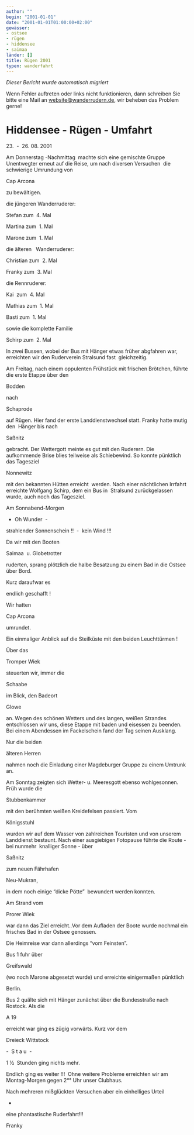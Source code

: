 ```yaml
---
author: ""
begin: "2001-01-01"
date: "2001-01-01T01:00:00+02:00"
gewässer:
- ostsee
- rügen
- hiddensee
- saimaa
länder: []
title: Rügen 2001
typen: wanderfahrt
---
```



*Dieser Bericht wurde automatisch migriert*

Wenn Fehler auftreten oder links nicht funktionieren, dann schreiben Sie bitte eine Mail an website@wanderrudern.de, wir beheben das Problem gerne!



# Hiddensee - Rügen - Umfahrt


23.  -  26. 08. 2001

Am Donnerstag -Nachmittag  machte sich eine gemischte Gruppe  Unentwegter erneut auf die Reise, um nach diversen Versuchen  die schwierige Umrundung von

Cap Arcona

zu bewältigen.

die jüngeren Wanderruderer:

Stefan zum  4. Mal

Martina zum  1. Mal

Marone zum  1. Mal

die älteren   Wanderruderer:

Christian zum  2. Mal

Franky zum  3. Mal

die Rennruderer:

Kai  zum  4. Mal

Mathias zum  1. Mal

Basti zum  1. Mal

sowie die komplette Familie

Schirp zum  2. Mal

In zwei Bussen, wobei der Bus mit Hänger etwas früher abgfahren war, erreichten wir den Ruderverein Stralsund fast  gleichzeitig.

Am Freitag, nach einem oppulenten Frühstück mit frischen Brötchen, führte die erste Etappe über den

Bodden

nach

Schaprode

auf Rügen. Hier fand der erste Landdienstwechsel statt. Franky hatte mutig den  Hänger bis nach

Saßnitz

gebracht. Der Wettergott meinte es gut mit den Ruderern. Die aufkommende Brise blies teilweise als Schiebewind. So konnte pünktlich das Tagesziel

Nonnewitz

mit den bekannten Hütten erreicht  werden. Nach einer nächtlichen Irrfahrt erreichte Wolfgang Schirp, dem ein Bus in  Stralsund zurückgelassen wurde, auch noch das Tagesziel.

Am Sonnabend-Morgen

- Oh Wunder  -

strahlender Sonnenschein !!  -  kein Wind !!!

Da wir mit den Booten

Saimaa  u. Globetrotter

ruderten, sprang plötzlich die halbe Besatzung zu einem Bad in die Ostsee über Bord.

Kurz daraufwar es

endlich geschafft !

Wir hatten

Cap Arcona

umrundet.

Ein einmaliger Anblick auf die Steilküste mit den beiden Leuchttürmen !

Über das

Tromper Wiek

steuerten wir, immer die

Schaabe

im Blick, den Badeort

Glowe

an. Wegen des schönen Wetters und des langen, weißen Strandes entschlossen wir uns, diese Etappe mit baden und eisessen zu beenden. Bei einem Abendessen im Fackelschein fand der Tag seinen Ausklang.

Nur die beiden

älteren Herren

nahmen noch die Einladung einer Magdeburger Gruppe zu einem Umtrunk an.

Am Sonntag zeigten sich Wetter- u. Meeresgott ebenso wohlgesonnen. Früh wurde die

Stubbenkammer

mit den berühmten weißen Kreidefelsen passiert. Vom

Königsstuhl

wurden wir auf dem Wasser von zahlreichen Touristen und von unserem Landdienst bestaunt. Nach einer ausgiebigen Fotopause führte die Route - bei nunmehr  knalliger Sonne - über

Saßnitz

zum neuen Fährhafen

Neu-Mukran,

in dem noch einige “dicke Pötte”  bewundert werden konnten.

Am Strand vom

Prorer Wiek

war dann das Ziel erreicht..Vor dem Aufladen der Boote wurde nochmal ein frisches Bad in der Ostsee genossen.

Die Heimreise war dann allerdings “vom Feinsten”.

Bus 1 fuhr über

Greifswald

(wo noch Marone abgesetzt wurde) und erreichte einigermaßen pünktlich

Berlin.

Bus 2 quälte sich mit Hänger zunächst über die Bundesstraße nach Rostock. Als die

A 19

erreicht war ging es zügig vorwärts. Kurz vor dem

Dreieck Wittstock

-  S t a u  -

1 ½  Stunden ging nichts mehr.

Endlich ging es weiter !!!  Ohne weitere Probleme erreichten wir am  Montag-Morgen gegen 2°° Uhr unser Clubhaus.

Nach mehreren mißglückten Versuchen aber ein einhelliges Urteil

-

eine phantastische Ruderfahrt!!!

Franky
